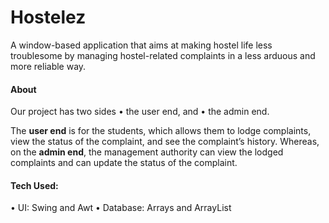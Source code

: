 # Hostelez
A window-based application that aims at making hostel life less troublesome by managing hostel-related complaints in a less arduous and more reliable way.

#### About
Our project has two sides 
•	the user end, and 
•	the admin end.


The **user end** is for the students, which allows them to lodge complaints, view the status of the complaint, and see the complaint’s history. 
Whereas, on the **admin end**, the management authority can view the lodged complaints and can update the status of the complaint.
#### Tech Used:
• UI: Swing  and Awt
• Database: Arrays and ArrayList


